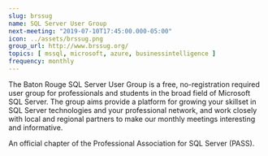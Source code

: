```yaml
---
slug: brssug
name: SQL Server User Group
next-meeting: "2019-07-10T17:45:00.000-05:00"
icon: ../assets/brssug.png
group_url: http://www.brssug.org/
topics: [ mssql, microsoft, azure, businessintelligence ]
frequency: monthly
---
```


The Baton Rouge SQL Server User Group is a free, no-registration required user group for professionals and students in the broad field of Microsoft SQL Server. The group aims provide a platform for growing your skillset in SQL Server technologies and your professional network, and work closely with local and regional partners to make our monthly meetings interesting and informative. 

An official chapter of the Professional Association for SQL Server (PASS).